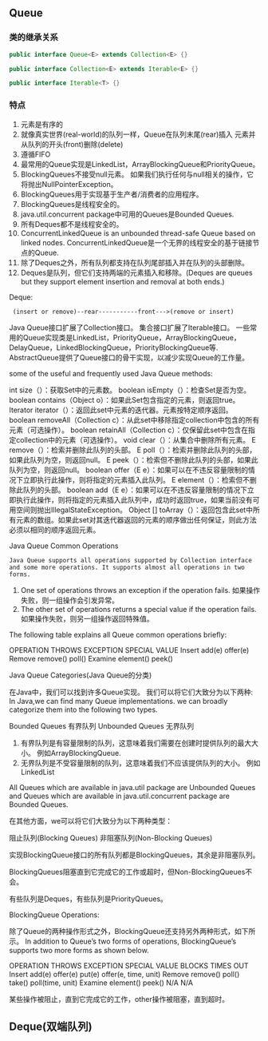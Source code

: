 ## Queue

### 类的继承关系

```java
public interface Queue<E> extends Collection<E> {}

public interface Collection<E> extends Iterable<E> {}

public interface Iterable<T> {}
```

### 特点

1. 元素是有序的
2. 就像真实世界(real-world)的队列一样，Queue在队列末尾(rear)插入
元素并从队列的开头(front)删除(delete)
4. 遵循FIFO
6. 最常用的Queue实现是LinkedList，ArrayBlockingQueue和PriorityQueue。
7. BlockingQueues不接受null元素。 如果我们执行任何与null相关的操作，它将抛出NullPointerException。
8. BlockingQueues用于实现基于生产者/消费者的应用程序。
9. BlockingQueues是线程安全的。
10.  java.util.concurrent package中可用的Queues是Bounded Queues.
11. 所有Deques都不是线程安全的。
12. ConcurrentLinkedQueue is an unbounded thread-safe Queue based on linked nodes.
ConcurrentLinkedQueue是一个无界的线程安全的基于链接节点的Queue.
13. 除了Deques之外，所有队列都支持在队列尾部插入并在队列的头部删除。
14. Deques是队列，但它们支持两端的元素插入和移除。(Deques are queues but they support element insertion and removal at both ends.)

Deque:

	 (insert or remove)--rear-----------front--->(remove or insert)

Java Queue接口扩展了Collection接口。 集合接口扩展了Iterable接口。
一些常用的Queue实现类是LinkedList，PriorityQueue，ArrayBlockingQueue，
DelayQueue，LinkedBlockingQueue，PriorityBlockingQueue等.
AbstractQueue提供了Queue接口的骨干实现，以减少实现Queue的工作量。

some of the useful and frequently used Java Queue methods:

int size（）：获取Set中的元素数。
boolean isEmpty（）：检查Set是否为空。
boolean contains（Object o）：如果此Set包含指定的元素，则返回true。
Iterator iterator（）：返回此set中元素的迭代器。元素按特定顺序返回。
boolean removeAll（Collection c）：从此set中移除指定collection中包含的所有元素（可选操作）。
boolean retainAll（Collection c）：仅保留此set中包含在指定collection中的元素（可选操作）。
void clear（）：从集合中删除所有元素。
E remove（）：检索并删除此队列的头部。
E poll（）：检索并删除此队列的头部，如果此队列为空，则返回null。
E peek（）：检索但不删除此队列的头部，如果此队列为空，则返回null。
boolean offer（E e）：如果可以在不违反容量限制的情况下立即执行此操作，则将指定的元素插入此队列。
E element（）：检索但不删除此队列的头部。
boolean add（E e）：如果可以在不违反容量限制的情况下立即执行此操作，则将指定的元素插入此队列中，成功时返回true，如果当前没有可用空间则抛出IllegalStateException。
Object [] toArray（）：返回包含此set中所有元素的数组。如果此set对其迭代器返回的元素的顺序做出任何保证，则此方法必须以相同的顺序返回元素。

Java Queue Common Operations

	Java Queue supports all operations supported by Collection interface 
	and some more operations. It supports almost all operations in two forms.

1. One set of operations throws an exception if the operation fails.
如果操作失败，则一组操作会引发异常。
2. The other set of operations returns a special value if the operation fails.
如果操作失败，则另一组操作返回特殊值。

The following table explains all Queue common operations briefly:

OPERATION	THROWS EXCEPTION		SPECIAL VALUE
Insert			add(e)					offer(e)
Remove			remove()				poll()
Examine			element()				peek()

Java Queue Categories(Java Queue的分类)

在Java中，我们可以找到许多Queue实现。 我们可以将它们大致分为以下两种:
In Java,we can find many Queue implementations. we can broadly categorize them
into the following two types.

Bounded Queues 有界队列
Unbounded Queues 无界队列

1. 有界队列是有容量限制的队列，这意味着我们需要在创建时提供队列的最大大小。 
例如ArrayBlockingQueue.
2. 无界队列是不受容量限制的队列，这意味着我们不应该提供队列的大小。 例如LinkedList

All Queues which are available in java.util package are Unbounded Queues 
and Queues which are available in java.util.concurrent package are Bounded Queues.

在其他方面，we可以将它们大致分为以下两种类型：

阻止队列(Blocking Queues)
非阻塞队列(Non-Blocking Queues)

实现BlockingQueue接口的所有队列都是BlockingQueues，其余是非阻塞队列。

BlockingQueues阻塞直到它完成它的工作或超时，但Non-BlockingQueues不会。

有些队列是Deques，有些队列是PriorityQueues。

BlockingQueue Operations:

除了Queue的两种操作形式之外，BlockingQueue还支持另外两种形式，如下所示。
In addition to Queue’s two forms of operations, BlockingQueue’s 
supports two more forms as shown below.


OPERATION	THROWS EXCEPTION	SPECIAL VALUE	BLOCKS	TIMES OUT
Insert		add(e)				offer(e)		put(e)	offer(e, time, unit)
Remove		remove()			poll()			take()	poll(time, unit)
Examine		element()			peek()			N/A	N/A

某些操作被阻止，直到它完成它的工作，other操作被阻塞，直到超时。


## Deque(双端队列)



